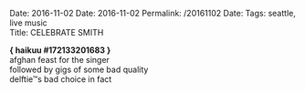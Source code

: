 Date: 2016-11-02
Date: 2016-11-02
Permalink: /20161102
Date: 
Tags: seattle, live music  
Title: CELEBRATE SMITH  
  
**{ haikuu #172133201683 }**  
afghan feast for the singer  
followed by gigs of some bad quality  
delftie™s bad choice in fact  
